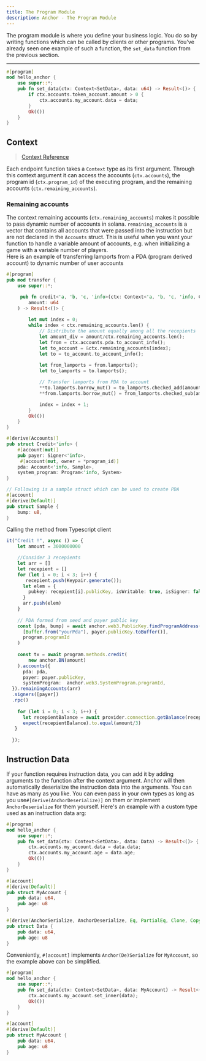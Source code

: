 ```yaml
---
title: The Program Module
description: Anchor - The Program Module
---
```


The program module is where you define your business logic. You do so by writing functions which can be called by clients or other programs. You've already seen one example of such a function, the `set_data` function from the previous section.

---

```rust
#[program]
mod hello_anchor {
    use super::*;
    pub fn set_data(ctx: Context<SetData>, data: u64) -> Result<()> {
        if ctx.accounts.token_account.amount > 0 {
            ctx.accounts.my_account.data = data;
        }
        Ok(())
    }
}
```

## Context

> [Context Reference](https://docs.rs/anchor-lang/latest/anchor_lang/context/index.html)

Each endpoint function takes a `Context` type as its first argument. Through this context argument it can access the accounts (`ctx.accounts`), the program id (`ctx.program_id`) of the executing program, and the remaining accounts (`ctx.remaining_accounts`). 

### Remaining accounts

The context remaining accounts (`ctx.remaining_accounts`) makes it possible to pass dynamic number of accounts in solana. `remaining_accounts` is a vector that contains all accounts that were passed into the instruction but are not declared in the `Accounts` struct. This is useful when you want your function to handle a variable amount of accounts, e.g. when initializing a game with a variable number of players.<br>
Here is an example of transferring lamports from a PDA (program derived account) to dynamic number of user accounts

```rust
#[program]
pub mod transfer {
    use super::*;

     pub fn credit<'a, 'b, 'c, 'info>(ctx: Context<'a, 'b, 'c, 'info, Credit<'info>>, 
        amount: u64
    ) -> Result<()> {
        
        let mut index = 0;
        while index < ctx.remaining_accounts.len() {
            // Distribute the amount equally among all the recepients
            let amount_div = amount/ctx.remaining_accounts.len();
            let from = ctx.accounts.pda.to_account_info();
            let to_account = &ctx.remaining_accounts[index];
            let to = to_account.to_account_info();
            
            let from_lamports = from.lamports();
            let to_lamports = to.lamports();

            // Transfer lamports from PDA to account 
            **to.lamports.borrow_mut() = to_lamports.checked_add(amount_div).unwrap();
            **from.lamports.borrow_mut() = from_lamports.checked_sub(amount_div).unwrap();

            index = index + 1;
        }
        Ok(())
    }
}

#[derive(Accounts)]
pub struct Credit<'info> {
    #[account(mut)]
    pub payer: Signer<'info>,
     #[account(mut, owner = *program_id)]
    pda: Account<'info, Sample>,
    system_program: Program<'info, System>
}

// Following is a sample struct which can be used to create PDA
#[account]
#[derive(Default)]
pub struct Sample {
    bump: u8,
}
```
Calling the method from Typescript client
```typescript
it("Credit !", async () => {
    let amount = 3000000000

    //Consider 3 recepients
    let arr = []
    let recepient = []
    for (let i = 0; i < 3; i++) {
       recepient.push(Keypair.generate());
      let elem = {
        pubkey: recepient[i].publicKey, isWritable: true, isSigner: false
      }
      arr.push(elem)
    }
    
    // PDA formed from seed and payer public key
    const [pda, bump] = await anchor.web3.PublicKey.findProgramAddress(
      [Buffer.from("yourPda"), payer.publicKey.toBuffer()], 
      program.programId
    )
    
    const tx = await program.methods.credit(
        new anchor.BN(amount)
    ).accounts({
      pda: pda,
      payer: payer.publicKey,
      systemProgram:  anchor.web3.SystemProgram.programId,
  }).remainingAccounts(arr)
  .signers([payer])
  .rpc()
    
    for (let i = 0; i < 3; i++) {
      let recepientBalance = await provider.connection.getBalance(recepient[i].publicKey)
      expect(recepientBalance).to.equal(amount/3)
   }
    
  });

```
## Instruction Data

If your function requires instruction data, you can add it by adding arguments to the function after the context argument. Anchor will then automatically deserialize the instruction data into the arguments. You can have as many as you like. You can even pass in your own types as long as you use`#[derive(AnchorDeserialize)]` on them or implement `AnchorDeserialize` for them yourself. Here's an example with a custom type used as an instruction data arg:

```rust
#[program]
mod hello_anchor {
    use super::*;
    pub fn set_data(ctx: Context<SetData>, data: Data) -> Result<()> {
        ctx.accounts.my_account.data = data.data;
        ctx.accounts.my_account.age = data.age;
        Ok(())
    }
}

#[account]
#[derive(Default)]
pub struct MyAccount {
    pub data: u64,
    pub age: u8
}

#[derive(AnchorSerialize, AnchorDeserialize, Eq, PartialEq, Clone, Copy, Debug)]
pub struct Data {
    pub data: u64,
    pub age: u8
}
```

Conveniently, `#[account]` implements `Anchor(De)Serialize` for `MyAccount`, so the example above can be simplified.

```rust
#[program]
mod hello_anchor {
    use super::*;
    pub fn set_data(ctx: Context<SetData>, data: MyAccount) -> Result<()> {
        ctx.accounts.my_account.set_inner(data);
        Ok(())
    }
}

#[account]
#[derive(Default)]
pub struct MyAccount {
    pub data: u64,
    pub age: u8
}
```
